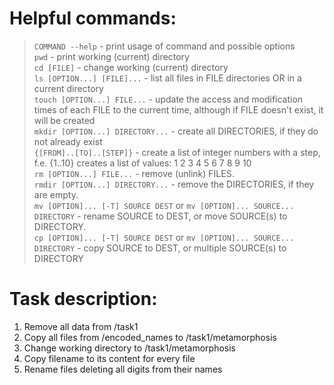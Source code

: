 # Helpful commands:

> `COMMAND --help` - print usage of command and possible options  
> `pwd` - print working (current) directory  
> `cd [FILE]` - change working (current) directory  
> `ls [OPTION...] [FILE]...` - list all files in FILE directories OR in a current directory  
> `touch [OPTION...] FILE...` - update the access and modification times of each FILE to the current time, although if
> FILE doesn't exist, it will be created  
> `mkdir [OPTION...] DIRECTORY...` - create all DIRECTORIES, if they do not already exist  
> `{[FROM]..[TO]..[STEP]}` - create a list of integer numbers with a step, f.e. {1..10} creates a list of values: 1 2 3
> 4 5 6 7 8 9 10  
> `rm [OPTION...] FILE...` - remove (unlink) FILES.  
> `rmdir [OPTION...] DIRECTORY...` - remove the DIRECTORIES, if they are empty.  
> `mv [OPTION]... [-T] SOURCE DEST` or `mv [OPTION]... SOURCE... DIRECTORY` - rename SOURCE to DEST, or move SOURCE(s)
> to DIRECTORY.  
> `cp [OPTION]... [-T] SOURCE DEST` or `mv [OPTION]... SOURCE... DIRECTORY` - copy SOURCE to DEST, or multiple SOURCE(s)
> to DIRECTORY

# Task description:

1. Remove all data from /task1
2. Copy all files from /encoded_names to /task1/metamorphosis
3. Change working directory to /task1/metamorphosis
4. Copy filename to its content for every file
5. Rename files deleting all digits from their names
